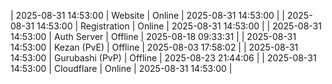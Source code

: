 | 2025-08-31 14:53:00 | Website | Online | 2025-08-31 14:53:00 |
| 2025-08-31 14:53:00 | Registration | Online | 2025-08-31 14:53:00 |
| 2025-08-31 14:53:00 | Auth Server | Offline | 2025-08-18 09:33:31 |
| 2025-08-31 14:53:00 | Kezan (PvE) | Offline | 2025-08-03 17:58:02 |
| 2025-08-31 14:53:00 | Gurubashi (PvP) | Offline | 2025-08-23 21:44:06 |
| 2025-08-31 14:53:00 | Cloudflare | Online | 2025-08-31 14:53:00 |
